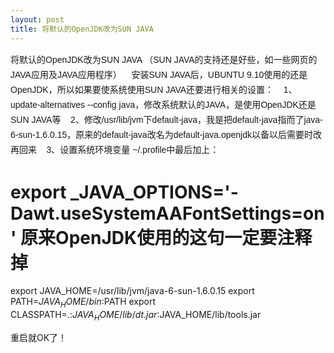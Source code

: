 ```yaml
---
layout: post
title: 将默认的OpenJDK改为SUN JAVA
---
```

<span style="font-family: 宋体, arial, sans-serif; font-size: 14px; line-height: 24px;">将默认的OpenJDK改为SUN JAVA （SUN JAVA的支持还是好些，如一些网页的JAVA应用及JAVA应用程序）
&nbsp;&nbsp; 安装SUN JAVA后，UBUNTU 9.10使用的还是OpenJDK，所以如果要使系统使用SUN JAVA还要进行相关的设置：
&nbsp;&nbsp; 1、update-alternatives --config java，修改系统默认的JAVA，是使用OpenJDK还是SUN JAVA等
&nbsp;&nbsp; 2、修改/usr/lib/jvm下default-java，我是把default-java指而了java-6-sun-1.6.0.15，原来的default-java改名为default-java.openjdk以备以后需要时改再回来
&nbsp;&nbsp; 3、设置系统环境变量 ~/.profile中最后加上：
# export _JAVA_OPTIONS='-Dawt.useSystemAAFontSettings=on' 原来OpenJDK使用的这句一定要注释掉
export JAVA_HOME=/usr/lib/jvm/java-6-sun-1.6.0.15
export PATH=$JAVA_HOME/bin:$PATH
export CLASSPATH=.:$JAVA_HOME/lib/dt.jar:$JAVA_HOME/lib/tools.jar

重启就OK了！

</span>